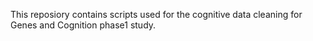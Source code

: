 This reposiory contains scripts used for the cognitive data cleaning for Genes and Cognition phase1 study. 
